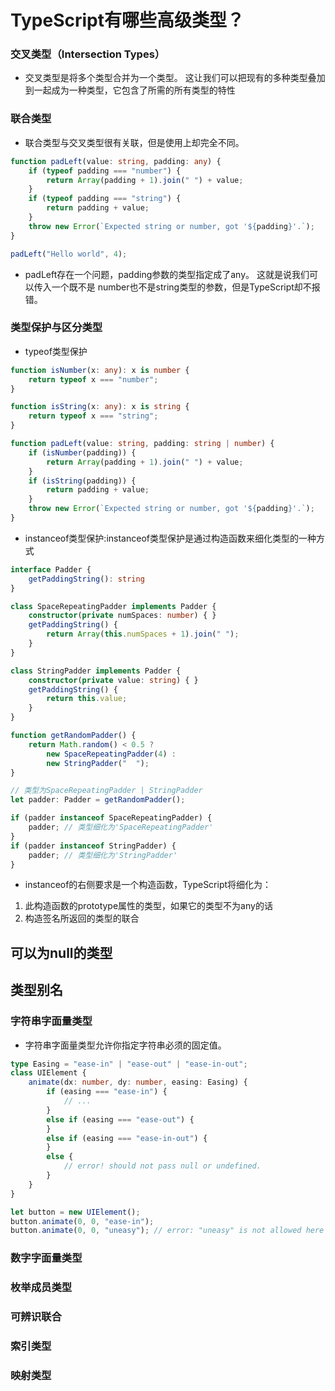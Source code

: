 # TypeScript有哪些高级类型？

### 交叉类型（Intersection Types）
- 交叉类型是将多个类型合并为一个类型。 这让我们可以把现有的多种类型叠加到一起成为一种类型，它包含了所需的所有类型的特性

### 联合类型
- 联合类型与交叉类型很有关联，但是使用上却完全不同。
```typescript
function padLeft(value: string, padding: any) {
    if (typeof padding === "number") {
        return Array(padding + 1).join(" ") + value;
    }
    if (typeof padding === "string") {
        return padding + value;
    }
    throw new Error(`Expected string or number, got '${padding}'.`);
}

padLeft("Hello world", 4);
```
- padLeft存在一个问题，padding参数的类型指定成了any。 这就是说我们可以传入一个既不是 number也不是string类型的参数，但是TypeScript却不报错。

### 类型保护与区分类型
- typeof类型保护
```typescript
function isNumber(x: any): x is number {
    return typeof x === "number";
}

function isString(x: any): x is string {
    return typeof x === "string";
}

function padLeft(value: string, padding: string | number) {
    if (isNumber(padding)) {
        return Array(padding + 1).join(" ") + value;
    }
    if (isString(padding)) {
        return padding + value;
    }
    throw new Error(`Expected string or number, got '${padding}'.`);
}
```
- instanceof类型保护:instanceof类型保护是通过构造函数来细化类型的一种方式
```typescript
interface Padder {
    getPaddingString(): string
}

class SpaceRepeatingPadder implements Padder {
    constructor(private numSpaces: number) { }
    getPaddingString() {
        return Array(this.numSpaces + 1).join(" ");
    }
}

class StringPadder implements Padder {
    constructor(private value: string) { }
    getPaddingString() {
        return this.value;
    }
}

function getRandomPadder() {
    return Math.random() < 0.5 ?
        new SpaceRepeatingPadder(4) :
        new StringPadder("  ");
}

// 类型为SpaceRepeatingPadder | StringPadder
let padder: Padder = getRandomPadder();

if (padder instanceof SpaceRepeatingPadder) {
    padder; // 类型细化为'SpaceRepeatingPadder'
}
if (padder instanceof StringPadder) {
    padder; // 类型细化为'StringPadder'
}
```
- instanceof的右侧要求是一个构造函数，TypeScript将细化为：
1. 此构造函数的prototype属性的类型，如果它的类型不为any的话
2. 构造签名所返回的类型的联合

## 可以为null的类型

## 类型别名

### 字符串字面量类型
- 字符串字面量类型允许你指定字符串必须的固定值。
```typescript
type Easing = "ease-in" | "ease-out" | "ease-in-out";
class UIElement {
    animate(dx: number, dy: number, easing: Easing) {
        if (easing === "ease-in") {
            // ...
        }
        else if (easing === "ease-out") {
        }
        else if (easing === "ease-in-out") {
        }
        else {
            // error! should not pass null or undefined.
        }
    }
}

let button = new UIElement();
button.animate(0, 0, "ease-in");
button.animate(0, 0, "uneasy"); // error: "uneasy" is not allowed here
```

### 数字字面量类型

### 枚举成员类型

### 可辨识联合

### 索引类型

### 映射类型
